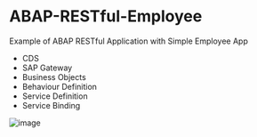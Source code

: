 # ABAP-RESTful-Employee
Example of ABAP RESTful Application with Simple Employee App
- CDS
- SAP Gateway
- Business Objects
- Behaviour Definition
- Service Definition
- Service Binding


![image](https://user-images.githubusercontent.com/68880279/225607727-30c83338-89b2-4859-bc25-712c6b6b0d95.png)

